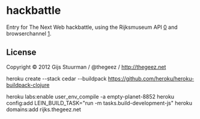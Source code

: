 # hackbattle

Entry for The Next Web hackbattle, using the Rijksmuseum API [0] and
browserchannel [1].

[0]: http://www.rijksmuseum.nl/api
[1]: https://github.com/thegeez/clj-browserchannel

## License

Copyright © 2012 Gijs Stuurman / @thegeez / http://thegeez.net

heroku create --stack cedar --buildpack https://github.com/heroku/heroku-buildpack-clojure

heroku labs:enable user_env_compile -a empty-planet-8852
heroku config:add LEIN_BUILD_TASK="run -m tasks.build-development-js"
heroku domains:add rijks.thegeez.net
